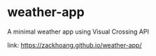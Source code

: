 # weather-app
A minimal weather app using Visual Crossing API 

link: https://zackhoang.github.io/weather-app/